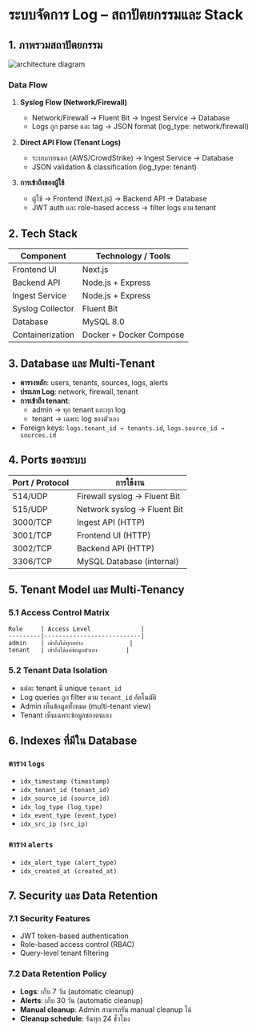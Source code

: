 # ระบบจัดการ Log – สถาปัตยกรรมและ Stack

## 1. ภาพรวมสถาปัตยกรรม
![architecture diagram](https://i.ibb.co/DDv1fSZb/2568-09-09-22-10-16.png)

### Data Flow
1. **Syslog Flow (Network/Firewall)**  
   - Network/Firewall → Fluent Bit → Ingest Service → Database  
   - Logs ถูก parse และ tag → JSON format (log_type: network/firewall)

2. **Direct API Flow (Tenant Logs)**  
   - ระบบภายนอก (AWS/CrowdStrike) → Ingest Service → Database  
   - JSON validation & classification (log_type: tenant)

3. **การเข้าถึงของผู้ใช้**  
   - ผู้ใช้ → Frontend (Next.js) → Backend API → Database  
   - JWT auth และ role-based access → filter logs ตาม tenant

## 2. Tech Stack

| Component        | Technology / Tools             |
|-----------------|-------------------------------|
| Frontend UI      | Next.js           |
| Backend API      | Node.js + Express             |
| Ingest Service   | Node.js + Express             |
| Syslog Collector | Fluent Bit                    |
| Database         | MySQL 8.0                     |
| Containerization | Docker + Docker Compose       |

## 3. Database และ Multi-Tenant
- **ตารางหลัก**: users, tenants, sources, logs, alerts  
- **ประเภท Log**: network, firewall, tenant  
- **การเข้าถึง tenant**:
  - admin → ทุก tenant และทุก log  
  - tenant → เฉพาะ log ของตัวเอง  
- Foreign keys: `logs.tenant_id → tenants.id`, `logs.source_id → sources.id`

## 4. Ports ของระบบ
| Port / Protocol | การใช้งาน                         |
|----------------|----------------------------------|
| 514/UDP         | Firewall syslog → Fluent Bit     |
| 515/UDP         | Network syslog → Fluent Bit      |
| 3000/TCP        | Ingest API (HTTP)                |
| 3001/TCP        | Frontend UI (HTTP)               |
| 3002/TCP        | Backend API (HTTP)               |
| 3306/TCP        | MySQL Database (internal)        |


## 5. Tenant Model และ Multi-Tenancy

### 5.1 Access Control Matrix
```
Role     | Access Level              |
---------|---------------------------|
admin    | เข้าถึงได้ทุกอย่าง             |
tenant   | เข้าถึงได้แค่ข้อมูลตัวเอง        |
```

### 5.2 Tenant Data Isolation
- แต่ละ tenant มี unique `tenant_id`
- Log queries ถูก filter ตาม `tenant_id` อัตโนมัติ
- Admin เห็นข้อมูลทั้งหมด (multi-tenant view)
- Tenant เห็นเฉพาะข้อมูลของตนเอง


## 6. Indexes ที่มีใน Database

### ตาราง `logs`
- `idx_timestamp (timestamp)`  
- `idx_tenant_id (tenant_id)`  
- `idx_source_id (source_id)`  
- `idx_log_type (log_type)`  
- `idx_event_type (event_type)`  
- `idx_src_ip (src_ip)`  

### ตาราง `alerts`
- `idx_alert_type (alert_type)`  
- `idx_created_at (created_at)`

## 7. Security และ Data Retention

### 7.1 Security Features
- JWT token-based authentication
- Role-based access control (RBAC)
- Query-level tenant filtering

### 7.2 Data Retention Policy
- **Logs**: เก็บ 7 วัน (automatic cleanup)
- **Alerts**: เก็บ 30 วัน (automatic cleanup)
- **Manual cleanup**: Admin สามารถรัน manual cleanup ได้
- **Cleanup schedule**: รันทุก 24 ชั่วโมง  
